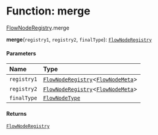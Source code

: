 # Function: merge

[FlowNodeRegistry](/auto-docs/document/modules/FlowNodeRegistry.md).merge

**merge**(`registry1`, `registry2`, `finalType`): [`FlowNodeRegistry`](/auto-docs/document/interfaces/FlowNodeRegistry-1.md)

#### Parameters

| Name | Type |
| :------ | :------ |
| `registry1` | [`FlowNodeRegistry`](/auto-docs/document/interfaces/FlowNodeRegistry-1.md)<[`FlowNodeMeta`](/auto-docs/document/interfaces/FlowNodeMeta.md)> |
| `registry2` | [`FlowNodeRegistry`](/auto-docs/document/interfaces/FlowNodeRegistry-1.md)<[`FlowNodeMeta`](/auto-docs/document/interfaces/FlowNodeMeta.md)> |
| `finalType` | [`FlowNodeType`](/auto-docs/document/types/FlowNodeType.md) |

#### Returns

[`FlowNodeRegistry`](/auto-docs/document/interfaces/FlowNodeRegistry-1.md)

